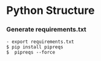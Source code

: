 # Python Structure


### Generate requirements.txt
```shell
- export requirements.txt
$ pip install pipreqs
$  pipreqs --force

```
